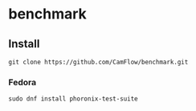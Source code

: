 # benchmark

## Install


``` shell
git clone https://github.com/CamFlow/benchmark.git
```
### Fedora
``` shell
sudo dnf install phoronix-test-suite
```


